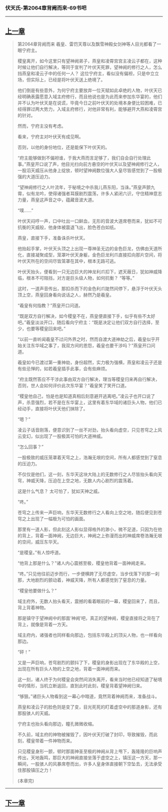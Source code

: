 ### 伏天氏-第2064章背阙而来-69书吧

--------
[上一章](./da38b583e0a68aa3a08308dc9147205e.md)
--------


>
>
>
>第2064章背阙而来
>羲皇、雷罚天尊以及飘雪神殿女剑神等人目光都看了一眼宁府主。
>
>稷皇离开，如今这里只有望神阙弟子，燕皇和凌霄宫宫主凌云子都在，这种时候让他们自行解决，等同于宣判了叶伏天死罪，望神阙的修行之人，怎么挡燕皇和凌云子中的任何一人？
>这位宁府主，看似没有偏袒，只是中立立场，但实际上，已经是将叶伏天送上绝境了。
>
>他们倒是有些意外，为何宁府主要放弃一位天赋如此卓绝的人物，叶伏天已经明确表露愿意入域主府修行，而且他说也是为此而来参加东华宴的，他们并不认为叶伏天是在说谎，毕竟今日之前叶伏天的处境本身便比较困难，已经得罪过两大势力，入域主府修行，对他非常有利，能够避开大燕和凌霄宫的针对。
>
>然而，宁府主没有考虑。
>
>看来，宁府主对叶伏天有成见啊。
>
>否则，以他的身份地位，还是能保下叶伏天的。
>
>“府主能够做到不偏袒谁，于我大燕而言足够了，我们自会自行处理此事。”燕皇开口说了声，他目光扫向前方悬空的叶伏天以及望神阙修行之人，一股滔天威压从他身上绽放，顿时望神阙数位强大人皇尽皆感觉到了一股极强的大道压迫力。
>
>“望神阙修行之人叶流年，于秘境之中杀我儿燕东阳，当诛。”燕皇声颤九霄，似有龙吟，使得诸强者耳膜剧烈震荡，许多人紧闭六识，守住精神意志力量，燕皇这声音之中，蕴藏音波大道。
>
>“噗……”
>
>叶伏天闷哼一声，口中吐出一口鲜血，无形的音波大道席卷而来，犹如不可抗衡的天威般，他身体被震退飞出，脸色苍白如纸。
>
>燕皇，直接下手，准备诛杀叶伏天。
>
>他抬起手掌，叶伏天头顶之上出现一尊神圣无边的金色巨龙，仿佛由天道所化，直接凝聚成型，笼罩叶伏天身躯，金色巨龙利爪直接扣向那片空间，将叶伏天所在的空间尽皆笼罩在其中，根本无路可逃。
>
>叶伏天抬头，便看到一只无边巨大的神龙利爪扣下，遮天蔽日，犹如神威降临，根本不可阻挡，对方是巨头级人物，如何抗衡？
>“等等。”
>
>这时，一道声音传出，那扣杀而下的金色利爪陡然间停下，悬浮于叶伏天头顶上空，燕皇回身看向说话之人，赫然乃是羲皇。
>
>“羲皇有何指教？”燕皇开口问道。
>
>“既是双方自行解决，如今稷皇不在，燕皇便直接下手，似乎有些不太好吧。”羲皇淡淡开口，随后看向宁府主：“既是决定让他们双方自行选择，至少，也要等稷皇回来吧。”
>
>“以前一直听闻羲皇不过问外界之时，然而自渡大道神劫之后，羲皇似乎开始关注东华域之事了，我双方间的恩怨，羲皇也要干涉吗？”燕皇开口问道。
>
>羲皇如今已渡过第一重神劫，身份超然，实力极为强横，燕皇和凌云子还是有些忌惮的，如若羲皇插手此事，会有些麻烦。
>
>“府主既然答应不干涉此事由双方自行解决，理当等稷皇归来再自行解决，否则，世人会如何评价此次东华宴？”羲皇笑了笑开口道。
>
>“稷皇他自己，怕是也是知道真相后刻意避开逃离吧。”凌云子也开口说了声，杀意强烈，若不是在东华宴上，这里有着东华域的诸巨头人物，他们已经动手，直接将叶伏天他们抹除了。
>
>“嗯？”
>
>凌云子话音刚落，便意识到了一丝不对劲，抬头看向虚空，只见苍穹之上风云变幻，似出现了一股极其可怕的大道神威。
>
>“怎么回事？”
>
>一股极致的威压笼罩着天穹之上，浩瀚无垠的空间，所有人都感觉到了窒息的压迫力。
>
>不仅仅是他们，这一刻，东华天这块大陆上的无数修行之人尽皆抬头看向天穹，神威天降，压迫在上空之地，无数人内心剧烈的震荡着。
>
>这是什么气息？
>太可怕了，犹如天神之威。
>
>“咚。”
>
>苍穹之上传来一声巨响，东华天无数修行之人看向上空之地，随后便见到苍穹之上出现了一幅极为可怕的画面。
>
>那里有一道人影，但此刻这人影似显得格外的渺小，微不足道，只因为在他的背上，背着一面神阙，无边巨大，神阙之上弥漫而出的神威席卷浩瀚无垠的空间，威压东华天。
>
>“是稷皇。”有人惊呼道。
>
>“他背上那是什么？”诸人内心震撼至极，稷皇他背着一面神阙走来。
>
>“咚。”只见他往前迈步而行，一步便横跨了无尽虚空，当步伐落下的那一刹那，大地剧烈的颤动着，神威天降，所有人都感觉到了窒息的力量。
>
>“稷皇他要做什么？”
>
>域主府外，无数人抬头看天，震撼的看着眼前的一幕，稷皇回来了，而且，背上背着神物。
>
>那是镇守于望神阙中的那面‘神阙’吧，真正的望神阙，稷皇直接将之背在了背上，就像是背着一方天。
>
>域主府内，诸强者也同样看向那边，包括东华殿上的顶尖人物，也一样看向那边。
>
>“砰！”
>
>又是一声巨响，苍穹剧烈的颤抖了下，稷皇的身影出现在了东华殿的上空，出现在所有巨头人物的上空之地，背着一面神阙而来。
>
>这一刻，诸人终于为何稷皇会突然间消失离开，看来当时他已经知道了秘境中的情形，当机立断返回，直到此时此刻，稷皇背着望神阙归来。
>
>“够狠。”诸巨头人物看到这一幕心中暗道，竟然背着神阙而来，准备战斗。
>
>燕皇和凌云子的脸色则是变了变，目光死死的盯着虚空中的那道身影，还有那股骇人的天威。
>
>宁府主也抬头看向那边，瞳孔微微收缩。
>
>不久前，域主府的神物被摧毁了，因叶伏天打破了封印，导致摧毁，而此刻，稷皇带着一件神物而来。
>
>只见稷皇身形一颤，顿时那面神圣至极的神阙从背上甩下，轰隆隆的巨响声传出，天地轰鸣，那巨大的神阙直接坐落于虚空之上，镇压这一方天，那一瞬间，一股骇人的风暴席卷而出，许多人皇身体直接朝下空坠去，无法承受住那股镇压之力！
>
>(本章完)
>
>

--------
[下一章](./a8766583b9e7b278b93ecfc973d29d54.md)
--------
